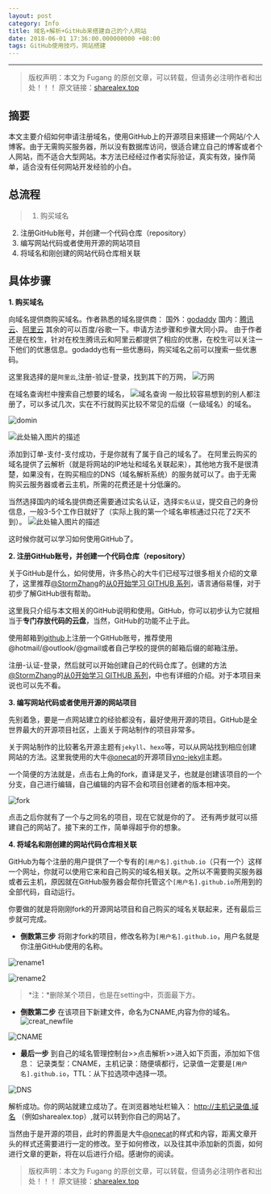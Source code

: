 ```yaml
---
layout: post
category: Info
title: 域名+解析+GitHub来搭建自己的个人网站
date: 2018-06-01 17:36:00.000000000 +08:00
tags: GitHub使用技巧，网站搭建
---
```


---

>版权声明：本文为 Fugang
的原创文章，可以转载，但请务必注明作者和出处！！！
原文链接：[sharealex.top](https://sharealex.top/2018/06/build-up-one-website/)

## 摘要
本文主要介绍如何申请注册域名，使用GitHub上的开源项目来搭建一个网站/个人博客。由于无需购买服务器，所以没有数据库访问，很适合建立自己的博客或者个人网站，而不适合大型网站。本方法已经经过作者实际验证，真实有效，操作简单，适合没有任何网站开发经验的小白。

## 总流程
>1. 购买域名
2. 注册GitHub账号，并创建一个代码仓库（repository）
3. 编写网站代码或者使用开源的网站项目
4. 将域名和刚创建的网站代码仓库相关联

## 具体步骤
**1. 购买域名**

向域名提供商购买域名。作者熟悉的域名提供商：
国外：[godaddy](http://www.godaddy.com/)
国内：[腾讯云](http://www.qcloud.com/)、[阿里云](https://www.aliyun.com/)
其余的可以百度/谷歌一下。申请方法步骤和步骤大同小异。
由于作者还是在校生，针对在校生腾讯云和阿里云都提供了相应的优惠，在校生可以关注一下他们的优惠信息。godaddy也有一些优惠码，购买域名之前可以搜索一些优惠码。

这里我选择的是`阿里云`,注册-验证-登录，找到其下的万网，
![万网][3]

在域名查询栏中搜索自己想要的域名，
![域名查询][4]
一般比较容易想到的别人都注册了，可以多试几次，实在不行就购买比较不常见的后缀（一级域名）的域名。

![domin][5]

![此处输入图片的描述][6]

添加到订单-支付-支付成功，于是你就有了属于自己的域名了。
在阿里云购买的域名提供了云解析（就是将网站的IP地址和域名关联起来），其他地方我不是很清楚，如果没有，在购买相应的DNS（域名解析系统）的服务就可以了。由于无需购买云服务器或者云主机，所需的花费还是十分低廉的。

当然选择国内的域名提供商还需要通过实名认证，选择`实名认证`，提交自己的身份信息，一般3-5个工作日就好了（实际上我的第一个域名审核通过只花了2天不到）。
![此处输入图片的描述][7]

这时候你就可以学习如何使用GitHub了。

**2. 注册GitHub账号，并创建一个代码仓库（repository）**

关于GitHub是什么，如何使用，许多热心的大牛们已经写过很多相关介绍的文章了，这里推荐[@StormZhang](http://stormzhang.com)的[从0开始学习 GITHUB 系列](http://stormzhang.com/github/2016/05/26/learn-github-from-zero2/)，语言通俗易懂，对于初步了解GitHub很有帮助。

这里我只介绍与本文相关的GitHub说明和使用。GitHub，你可以初步认为它就相当于**专门存放代码的云盘**，当然，GitHub的功能不止于此。

使用邮箱到[github](https://github.com/)上注册一个GitHub账号，推荐使用@hotmail/@outlook/@gmail或者自己学校的提供的邮箱后缀的邮箱注册。

注册-认证-登录，然后就可以开始创建自己的代码仓库了。创建的方法[@StormZhang](http://stormzhang.com)的[从0开始学习 GITHUB 系列](http://stormzhang.com/github/2016/05/26/learn-github-from-zero2/)，中也有详细的介绍。对于本项目来说也可以先不看。


**3. 编写网站代码或者使用开源的网站项目**

先别着急，要是一点网站建立的经验都没有，最好使用开源的项目。GitHub是全世界最大的开源项目社区，上面关于网站制作的项目非常多。

关于网站制作的比较著名开源主题有`jekyll`、`hexo`等，可以从网站找到相应创建网站的方法。这里我使用的大牛[@onecat](https://github.com/onevcat)的开源项目[vno-jekyll](https://github.com/onevcat/vno-jekyll)主题。

一个简便的方法就是，点击右上角的fork，直译是叉子，也就是创建该项目的一个分支，自己进行编辑，自己编辑的内容不会和项目创建者的版本相冲突。

![fork][8]

点击之后你就有了一个与之同名的项目，现在它就是你的了。
还有两步就可以搭建自己的网站了。接下来的工作，简单得超乎你的想象。

**4. 将域名和刚创建的网站代码仓库相关联**

GitHub为每个注册的用户提供了一个专有的`[用户名].github.io`（只有一个）这样一个网址，你就可以使用它来和自己购买的域名相关联。之所以不需要购买服务器或者云主机，原因就在GitHub服务器会帮你托管这个`[用户名].github.io`所用到的全部代码，自动运行。

你要做的就是将刚刚fork的开源网站项目和自己购买的域名关联起来，还有最后三步就可完成。

- **倒数第三步**
将刚才fork的项目，修改名称为`[用户名].github.io`，用户名就是你注册GitHub使用的名称。

![rename1][9]

![rename2][10]

> *注：*删除某个项目，也是在setting中，页面最下方。

- **倒数第二步**
在该项目下新建文件，命名为CNAME,内容为你的域名。
![creat_newfile][11]

![CNAME][12]

- **最后一步**
到自己的域名管理控制台>>点击解析>>进入如下页面，添加如下信息：
记录类型：CNAME，主机记录：随便填都行，记录值一定要是`[用户名].github.io`，TTL：从下拉选项中选择一项。

![DNS][13]

解析成功。你的网站就建立成功了。在浏览器地址栏输入：
http://主机记录值.域名
（例如sharealex.top）,就可以转到你自己的网站了。


当然由于是开源的项目，此时的界面是大牛[@onecat](https://github.com/onevcat)的样式和内容，距离文章开头的样式还需要进行一定的修改。至于如何修改，以及往其中添加新的页面，如何进行文章的更新，将在以后进行介绍。感谢你的阅读。

>版权声明：本文为 Fugang
的原创文章，可以转载，但请务必注明作者和出处！！！
原文链接：[sharealex.top](https://sharealex.top/2018/06/build-up-one-website/)


  [1]: http://ww2.sinaimg.cn/mw690/005Q2IiXgw1f9oczwoji1j311x0lb787.jpg
  [2]: http://ww3.sinaimg.cn/mw690/005Q2IiXgw1f9oeaiiq9hj311x0lbdqd.jpg
  [3]: http://ww1.sinaimg.cn/mw690/005Q2IiXgw1f9ocynqxdtj30zo04qab0.jpg
  [4]: http://ww3.sinaimg.cn/mw690/005Q2IiXgw1f9ocym9yezj30wq0220th.jpg
  [5]: http://ww1.sinaimg.cn/mw690/005Q2IiXgw1f9ocymyl3hj30qz0hl0x4.jpg
  [6]: http://ww3.sinaimg.cn/mw690/005Q2IiXgw1f9ocyftvm7j30zq0hlad7.jpg
  [7]: http://ww1.sinaimg.cn/mw690/005Q2IiXgw1f9odpxxloyj30zr082abs.jpg
  [8]: http://ww3.sinaimg.cn/mw690/005Q2IiXgw1f9ocyja1n9j30s50jhgpl.jpg
  [9]: http://ww2.sinaimg.cn/mw690/005Q2IiXgw1f9ocymd7rvj30s204t755.jpg
  [10]: http://ww3.sinaimg.cn/mw690/005Q2IiXgw1f9ocylebq6j30rt07yq49.jpg
  [11]: http://ww1.sinaimg.cn/mw690/005Q2IiXgw1f9ocyh7d30j30rf03e0tc.jpg
  [12]: http://ww1.sinaimg.cn/mw690/005Q2IiXgw1f9ode0zjpuj30rj0b9jso.jpg
  [13]: http://ww1.sinaimg.cn/mw690/005Q2IiXgw1f9ocyj9waij30zr0dkjv9.jpg
